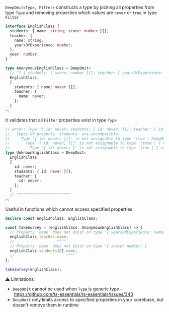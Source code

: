 `DeepOmit<Type, Filter>` constructs a type by picking all properties from type `Type` and removing properties which
values are `never` or `true` in type `Filter`

```ts
interface EnglishClass {
  students: { name: string; score: number }[];
  teacher: {
    name: string;
    yearsOfExperience: number;
  };
  year: number;
}

type AnonymousEnglishClass = DeepOmit<
  // ^? { students: { score: number }[]; teacher: { yearsOfExperience: number }; year: number }
  EnglishClass,
  {
    students: { name: never }[];
    teacher: {
      name: never;
    };
  }
>;
```

It validates that all `Filter` properties exist in type `Type`

```ts
// error: Type '{ id: never; students: { id: never; }[]; teacher: { id: never; }; }' does not satisfy the constraint '{ students?: true | DeepModify<{ name: string; score: number; }[]> | undefined; teacher?: true | { name?: true | undefined; yearsOfExperience?: true | undefined; } | undefined; year?: true | undefined; }'.
//   Types of property 'students' are incompatible.
//     Type '{ id: never; }[]' is not assignable to type 'true | DeepModify<{ name: string; score: number; }[]> | undefined'.
//       Type '{ id: never; }[]' is not assignable to type '(true | { name?: true | undefined; score?: true | undefined; } | undefined)[]'.
//         Type '{ id: never; }' is not assignable to type 'true | { name?: true | undefined; score?: true | undefined; } | undefined'.
type UnknownEnglishClass = DeepOmit<
  EnglishClass,
  {
    id: never;
    students: { id: never }[];
    teacher: {
      id: never;
    };
  }
  // ^^^^^^^^^^^^^^^^^^^^^^^^
>;
```

Useful in functions which cannot access specified properties

```ts
declare const englishClass: EnglishClass;

const takeSurvey = (englishClass: AnonymousEnglishClass) => {
  // Property 'name' does not exist on type '{ yearsOfExperience: number; }'
  englishClass.teacher.name;
  //                   ^^^^
  // Property 'name' does not exist on type '{ score: number; }'
  englishClass.students[0].name;
  //                       ^^^^
};

takeSurvey(englishClass);
```

⚠️ Limitations:

- `DeepOmit` cannot be used when `Type` is generic type – https://github.com/ts-essentials/ts-essentials/issues/343
- `DeepOmit` only limits access to specified properties in your codebase, but doesn't remove them in runtime
